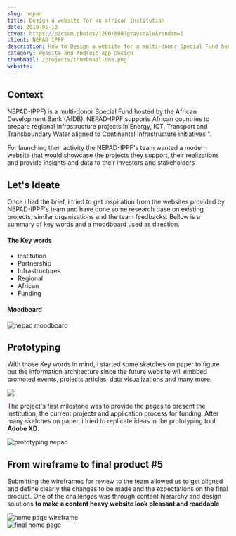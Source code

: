 ```yaml
---
slug: nepad
title: Design a website for an african institution 
date: 2019-05-10
cover: https://picsum.photos/1200/800?grayscale&random=1
client: NEPAD IPPF
description: How to Design a website for a multi-donor Special Fund hosted by the African Development Bank
category: Website and Android App Design
thumbnail: /projects/thumbnail-one.png
website: 
---
```



## Context

NEPAD-IPPF) is a multi-donor Special Fund hosted by the African Development Bank (AfDB). NEPAD-IPPF supports African countries to prepare regional infrastructure projects in Energy, ICT, Transport and Transboundary Water aligned to Continental Infrastructure Initiatives ".

For launching their activity the NEPAD-IPPF's  team wanted a modern website that would showcase the projects they support, their realizations and provide insights and data to their investors and stakeholders

## Let's Ideate

 Once i had the brief, i tried to get inspiration from the websites provided by NEPAD-IPPF's team and have done some research base on existing projects, similar organizations and the team feedbacks. Bellow is a summary of key words and a moodboard used as direction.
<div class="row mt-4 mb-4">
<div class= "col-12 col-md-4 align-items-center">

#### The Key words

* Institution 
* Partnership 
* Infrastructures
* Regional
* African
* Funding
</div>
<div class= "col-12 col-md-8 align-items-center">

#### Moodboard

   <img class="img-fluid" src="/projects/nepad/moodboard.png" alt="nepad moodboard">
</div>
</div>

## Prototyping

With those Key words in mind, i started some sketches on paper to figure out the information architecture  since the future website will embbed
promoted events, projects articles, data visualizations and many more.

<img class="img-fluid mt-4 mb-4" src="/projects/nepad/sketch.jpg">



The project's first milestone was to provide the pages to present the institution, the current projects and application process for funding.
After many sketches on paper, i tried to replicate ideas in the prototyping tool **Adobe XD**.

<img class="img-fluid  mt-4 mt-4" src="/projects/nepad/prototyping.png" alt="prototyping nepad">

## From  wireframe to final product #5

Submitting the wireframes for review to the team allowed us to get aligned and define clearly the changes to be made and the expectations on the final product. One of the challenges was through content hierarchy and design solutions  **to make a content heavy website look pleasant and readdable** 

<div class= "row mt-4">
    <div class= "col-12 col-md-6 align-items-center">
        <img class="img-fluid" src="/projects/nepad/wireframe.png" alt="home page wireframe">
    </div>
    <div class= "col-12 col-md-6 align-items-center">
        <img class="img-fluid" src="/projects/nepad/final-home-page.png" alt="final home page">
    </div>
</div>
